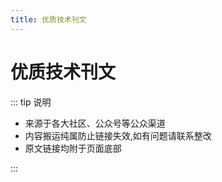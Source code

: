 ```yaml
---
title: 优质技术刊文
---
```


# 优质技术刊文

::: tip 说明

-   来源于各大社区、公众号等公众渠道
-   内容搬运纯属防止链接失效,如有问题请联系整改
-   原文链接均附于页面底部

:::
